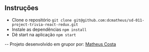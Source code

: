 ## Instruções

- Clone o repositório `git clone git@github.com:dcmatheus/sd-011-project-trivia-react-redux.git`
- Instale as dependências `npm install`
- Dê start na aplicação `npm start`


-- Projeto desenvolvido em grupor por: [Matheus Costa](https://github.com/dcmatheus)
